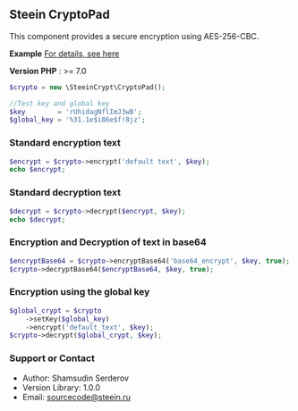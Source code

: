 ## Steein CryptoPad

This component provides a secure encryption using AES-256-CBC.


**Example**
[For details, see here](https://steeinsource.github.io/CryptoPad/)

**Version PHP** : >= 7.0 

```php
$crypto = new \SteeinCrypt\CryptoPad();

//Test key and global key
$key        = 'rUhidagNflImJ3wB';
$global_key = '%31.1e$i86e$f!8jz';

```

### Standard encryption text
```php
$encrypt = $crypto->encrypt('default text', $key);
echo $encrypt;
```

### Standard decryption text
```php
$decrypt = $crypto->decrypt($encrypt, $key);
echo $decrypt;
```

### Encryption and Decryption of text in base64
```php
$encryptBase64 = $crypto->encryptBase64('base64_encrypt', $key, true);
$crypto->decryptBase64($encryptBase64, $key, true);
```

### Encryption using the global key

```php
$global_crypt = $crypto
    ->setKey($global_key)
    ->encrypt('default_text', $key);
$crypto->decrypt($global_crypt, $key);
```



### Support or Contact

* Author: Shamsudin Serderov
* Version Library: 1.0.0
* Email: sourcecode@steein.ru
